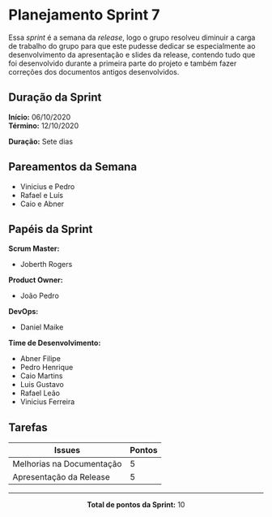 # Planejamento Sprint 7

<p style="text-align: justify:">
    Essa <i>sprint</i> é a semana da <i>release</i>, logo o grupo resolveu diminuir a carga de trabalho do grupo para que este pudesse dedicar se especialmente ao desenvolvimento da apresentação e slides da release, contendo tudo que foi desenvolvido durante a primeira parte do projeto e também fazer correções dos documentos antigos desenvolvidos. 
</p>

## Duração da Sprint

**Início:** 06/10/2020</br>
**Término:** 12/10/2020

**Duração:** Sete dias

## Pareamentos da Semana

- Vinicius e Pedro
- Rafael e Luís
- Caio e Abner

## Papéis da Sprint

**Scrum Master:** 

- Joberth Rogers

**Product Owner:**

- João Pedro

**DevOps:**

- Daniel Maike

**Time de Desenvolvimento:**

- Abner Filipe
- Pedro Henrique
- Caio Martins
- Luis Gustavo
- Rafael Leão
- Vinicius Ferreira


## Tarefas

| Issues | Pontos |
| ------ | ------ |
| Melhorias na Documentação | 5 |
| Apresentação da Release | 5 |

<hr>

<p style="text-align: center;">
    <span style="font-weight: bold;">Total de pontos da Sprint:</span> 10
</p>